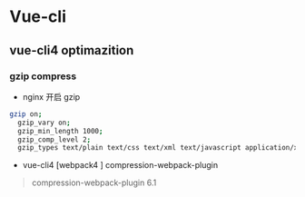 # Vue-cli


## vue-cli4 optimazition

### gzip compress

- nginx 开启 gzip

```bash
gzip on;
  gzip_vary on;
  gzip_min_length 1000;
  gzip_comp_level 2;
  gzip_types text/plain text/css text/xml text/javascript application/x-javascript application/xml image/jpeg image/gif image/png application/javascript; 

```

- vue-cli4 [webpack4 ] compression-webpack-plugin 
> compression-webpack-plugin 6.1 
